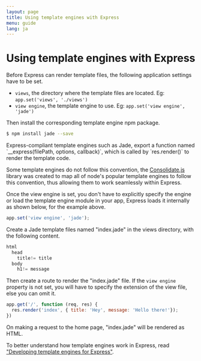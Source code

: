 ```yaml
---
layout: page
title: Using template engines with Express
menu: guide
lang: ja
---
```


# Using template engines with Express

Before Express can render template files, the following application settings have to be set.

* `views`, the directory where the template files are located. Eg: `app.set('views', './views')`
* `view engine`, the template engine to use. Eg: `app.set('view engine', 'jade')`

Then install the corresponding template engine npm package.

~~~sh
$ npm install jade --save
~~~

<div class="doc-box doc-notice" markdown="1">
Express-compliant template engines such as Jade, export a function named `__express(filePath, options, callback)`, which is called by `res.render()` to render the template code.

Some template engines do not follow this convention, the [Consolidate.js](https://www.npmjs.org/package/consolidate) library was created to map all of node's popular template engines to follow this convention, thus allowing them to work seamlessly within Express.
</div>

Once the view engine is set, you don't have to explicitly specify the engine or load the template engine module in your app, Express loads it internally as shown below, for the example above.

~~~js
app.set('view engine', 'jade');
~~~

Create a Jade template files named "index.jade" in the views directory, with the following content.

~~~js
html
  head
    title!= title
  body
    h1!= message
~~~

Then create a route to render the "index.jade" file. If the `view engine` property is not set, you will have to specify the extension of the view file, else you can omit it.

~~~js
app.get('/', function (req, res) {
  res.render('index', { title: 'Hey', message: 'Hello there!'});
})
~~~

On making a request to the home page, "index.jade" will be rendered as HTML.

To better understand how template engines work in Express, read ["Developing template engines for Express"](/advanced/developing-template-engines.html).
